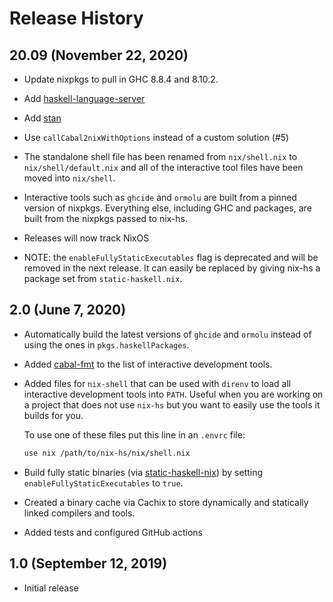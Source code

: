 # Release History

## 20.09 (November 22, 2020)

  * Update nixpkgs to pull in GHC 8.8.4 and 8.10.2.

  * Add [haskell-language-server](https://github.com/haskell/haskell-language-server)

  * Add [stan](https://github.com/kowainik/stan)

  * Use `callCabal2nixWithOptions` instead of a custom solution (#5)

  * The standalone shell file has been renamed from `nix/shell.nix` to
    `nix/shell/default.nix` and all of the interactive tool files have
    been moved into `nix/shell`.

  * Interactive tools such as `ghcide` and `ormolu` are built from a
    pinned version of nixpkgs.  Everything else, including GHC and
    packages, are built from the nixpkgs passed to nix-hs.

  * Releases will now track NixOS

  * NOTE: the `enableFullyStaticExecutables` flag is deprecated and
    will be removed in the next release.  It can easily be replaced by
    giving nix-hs a package set from `static-haskell.nix`.

## 2.0 (June 7, 2020)

  * Automatically build the latest versions of `ghcide` and `ormolu`
    instead of using the ones in `pkgs.haskellPackages`.

  * Added [cabal-fmt](https://github.com/phadej/cabal-fmt) to the list
    of interactive development tools.

  * Added files for `nix-shell` that can be used with `direnv` to load
    all interactive development tools into `PATH`.  Useful when you
    are working on a project that does not use `nix-hs` but you want
    to easily use the tools it builds for you.

    To use one of these files put this line in an `.envrc` file:

    ```sh
    use nix /path/to/nix-hs/nix/shell.nix
    ```

  * Build fully static binaries (via [static-haskell-nix][]) by
    setting `enableFullyStaticExecutables` to `true`.

  * Created a binary cache via Cachix to store dynamically and
    statically linked compilers and tools.

  * Added tests and configured GitHub actions

[static-haskell-nix]: https://github.com/nh2/static-haskell-nix

## 1.0 (September 12, 2019)

  * Initial release
